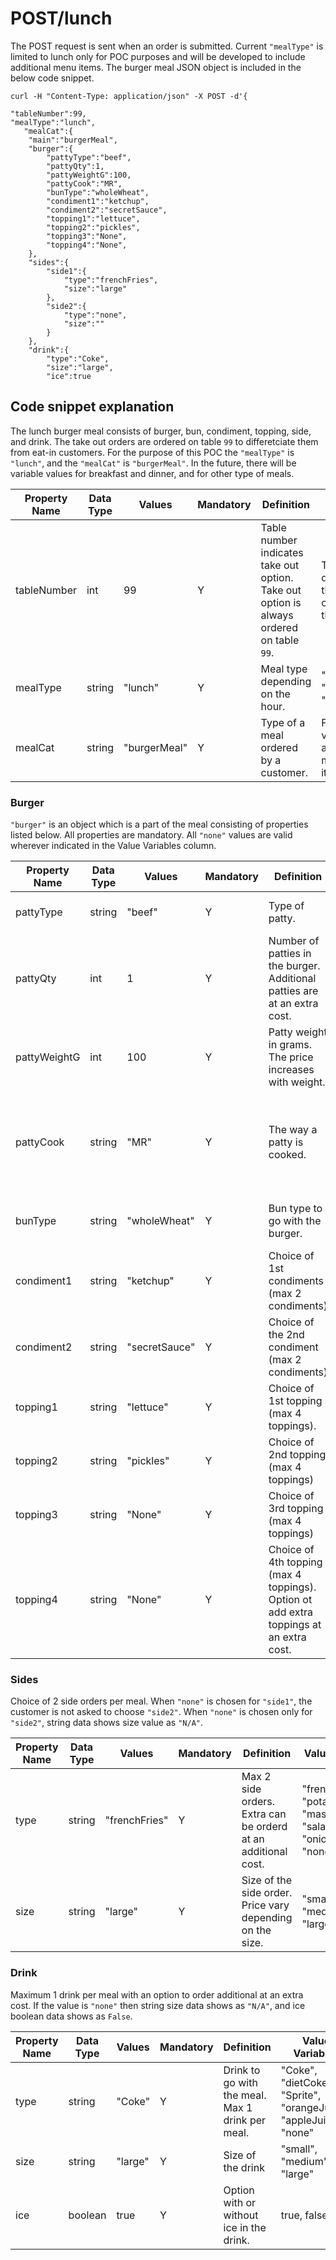 # POST/lunch

The POST request is sent when an order is submitted. Current `"mealType"` is limited to lunch only for POC purposes and will be developed to include additional menu items. The burger meal JSON object is included in the below code snippet. 

```
curl -H "Content-Type: application/json" -X POST -d'{

"tableNumber":99,
"mealType":"lunch",
   "mealCat":{
  	"main":"burgerMeal",
  	"burger":{
     	"pattyType":"beef",
     	"pattyQty":1,
     	"pattyWeightG":100,
     	"pattyCook":"MR",
     	"bunType":"wholeWheat",
     	"condiment1":"ketchup",
     	"condiment2":"secretSauce",
     	"topping1":"lettuce",
     	"topping2":"pickles",
     	"topping3":"None",
     	"topping4":"None",
  	},
  	"sides":{
     	"side1":{
        	"type":"frenchFries",
        	"size":"large"
     	},
     	"side2":{
        	"type":"none",
        	"size":""
     	}
  	},
  	"drink":{
     	"type":"Coke",
     	"size":"large",
     	"ice":true
```

## Code snippet explanation

The lunch burger meal consists of burger, bun, condiment, topping, side, and drink.
The take out orders are ordered on table `99` to differetciate them from eat-in customers. 
For the purpose of this POC the `"mealType"` is `"lunch"`, and the `"mealCat"` is `"burgerMeal"`. In the future, there will be variable values for breakfast and dinner, and for other type of meals.

| Property Name 	| Data Type 	| Values                 |Mandatory| Definition                           	|Value Variables|
|-----------------|-------------|------------------------|----------|--------------------------------------	|------------------|
| tableNumber     | int    	    | 99	                   |   Y   | Table number indicates take out option. Take out option is always ordered on table `99`.| This can be decided by the diner owners in the future.|
| mealType      	|  string    	|  "lunch"             	|  Y   	| Meal type depending on the hour. | "breakfast", "lunch", "dinner"|
| mealCat      	|  string    	|    "burgerMeal" |    Y   | Type of a meal ordered by a customer.| Future variables are set menu items.|

### Burger

`"burger"` is an object which is a part of the meal consisting of properties listed below. All properties are mandatory. All `"none"` values are valid wherever indicated in the Value Variables column. 


| Property Name 	| Data Type 	| Values                 |Mandatory | Definition                           	|Value Variables|
|-----------------|-------------|------------------------|----------|--------------------------------------	|----------------|
| pattyType       | string      | "beef"	               |   Y      | Type of patty. | "beef", "lamb", "chickenBreast", "fish", and "bean"|
| pattyQty        | int         | 1	                     |   Y      |Number of patties in the burger. Additional patties are at an extra cost. | 1, 2, and 3 |
| pattyWeightG    | int         | 100	                   |   Y      |Patty weight in grams. The price increases with weight.|100, 170, and 250|
| pattyCook       | string      | "MR"                   |   Y      |The way a patty is cooked.| "MR" medium-rare, "M" medium, "MW" medium-well, "WD" well-done. **Note:** chicken breast, fish and bean patty only have "WD" well-done option.|
| bunType         | string      | "wholeWheat"	         |   Y      |Bun type to go with the burger.|"White", "wholeWheat", "Rye", "glutenFree", "None".|
| condiment1	| string 	| "ketchup"                |Y | Choice of 1st condiments (max 2 condiments)|  "mayo", "veganMayo","BBQ", "ketchup", "secretSauce". "none"|
| condiment2      | string      | "secretSauce"               |   Y      |Choice of the 2nd condiment (max 2 condiments)|  "mayo", "veganMayo","BBQ", "ketchup", "secretSauce". "none"|
| topping1        | string     | "lettuce"                 | Y           | Choice of 1st topping (max 4 toppings).| "lettuce", "pickles", "tomato", "cheese", "veganCheese", "friedEgg", "None".|
| topping2        | string     | "pickles"                 | Y           | Choice of 2nd topping (max 4 toppings) |"lettuce", "pickles", "tomato", "cheese", "veganCheese", "friedEgg", "None".|
| topping3        | string     | "None"                    | Y           | Choice of 3rd topping (max 4 toppings) |"lettuce", "pickles", "tomato", "cheese", "veganCheese", "friedEgg", "None".|
| topping4        | string     | "None"                    | Y           | Choice of 4th topping (max 4 toppings). Option ot add extra toppings at an extra cost.|"lettuce", "pickles", "tomato", "cheese", "veganCheese", "friedEgg","None".|

### Sides
Choice of 2 side orders per meal. When `"none"` is chosen for `"side1"`, the customer is not asked to choose `"side2"`. When `"none"` is chosen only for `"side2"`, string data shows size value as `"N/A"`.

| Property Name 	| Data Type 	| Values                 |Mandatory | Definition                           	|Value Variables|
|-----------------|-------------|------------------------|----------|--------------------------------------	|----------------|
| type            | string      | "frenchFries"	         |   Y      | Max 2 side orders. Extra can be orderd at an additional cost. | "frenchFries", "potatoWedges", "mashPotato", "salad", "onionRings", "none".|
| size            | string      | "large"                |  Y       | Size of the side order. Price vary depending on the size.| "small", "medium", "large".|

### Drink
Maximum 1 drink per meal with an option to order additional at an extra cost. If the value is `"none"` then string size data shows as `"N/A"`, and ice boolean data shows as `False`.

| Property Name 	| Data Type 	| Values                 |Mandatory | Definition                           	|Value Variables|
|-----------------|-------------|------------------------|----------|--------------------------------------	|----------------|
| type            | string      | "Coke"	          |   Y      |Drink to go with the meal. Max 1 drink per meal.| "Coke", "dietCoke", "Sprite", "orangeJuice", "appleJuice", "none"|
| size            | string      | "large"            | Y      | Size of the drink| "small", "medium", "large"|
| ice            | boolean      | true                | Y      |Option with or without ice in the drink. | true, false|
